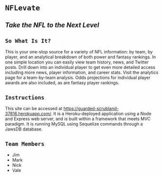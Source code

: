 # **`NFLevate`**
## *Take the NFL to the Next Level*

## `So What Is It?`

This is your one-stop source for a variety of NFL information: by team, by player, and an analytical breakdown of both power and fantasy rankings. In one simple location you can easily view team history, news, and Twitter posts. Drill down into an individual player to get even more detailed access including more news, player information, and career stats. Visit the analytics page for a team-by-team analysis. Odds projections for individual player awards are also included, as are fantasy player rankings.

## `Instructions`

This site can be accessed at https://guarded-scrubland-37816.herokuapp.com/. It is a Heroku-deployed application using a Node and Express web server, and is built within a framework that meets MVC paradigm. It is running MySQL using Sequelize commands through a JawsDB database.

## `Team Members`

- Jim
- Mark
- Nick
- Vale